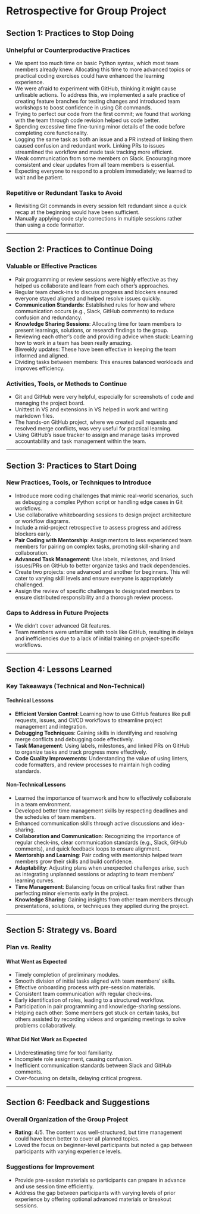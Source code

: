 <!-- this template is for inspiration, feel free to change it however you like! -->
# Retrospective for  Group Project

## Section 1: Practices to Stop Doing

### Unhelpful or Counterproductive Practices

- We spent too much time on basic Python syntax, which most team members already knew. Allocating this time to more advanced topics or practical coding exercises could have enhanced the learning experience.
- We were afraid to experiment with GitHub, thinking it might cause unfixable actions. To address this, we implemented a safe practice of creating feature branches for testing changes and introduced team workshops to boost confidence in using Git commands.
- Trying to perfect our code from the first commit; we found that working with the team through code revision helped us code better.
- Spending excessive time fine-tuning minor details of the code before completing core functionality.
- Logging the same task as both an issue and a PR instead of linking them caused confusion and redundant work. Linking PRs to issues streamlined the workflow and made task tracking more efficient.
- Weak communication from some members on Slack. Encouraging more consistent and clear updates from all team members is essential.
- Expecting everyone to respond to a problem immediately; we learned to wait and be patient.

### Repetitive or Redundant Tasks to Avoid

- Revisiting Git commands in every session felt redundant since a quick recap at the beginning would have been sufficient.
- Manually applying code style corrections in multiple sessions rather than using a code formatter.

---

## Section 2: Practices to Continue Doing

### Valuable or Effective Practices

- Pair programming or review sessions were highly effective as they helped us collaborate and learn from each other’s approaches.
- Regular team check-ins to discuss progress and blockers ensured everyone stayed aligned and helped resolve issues quickly.
- **Communication Standards**: Established rules for how and where communication occurs (e.g., Slack, GitHub comments) to reduce confusion and redundancy.
- **Knowledge Sharing Sessions**: Allocating time for team members to present learnings, solutions, or research findings to the group.
- Reviewing each other’s code and providing advice when stuck: Learning how to work in a team has been really amazing.
- Biweekly updates: These have been effective in keeping the team informed and aligned.
- Dividing tasks between members: This ensures balanced workloads and improves efficiency.

### Activities, Tools, or Methods to Continue

- Git and GitHub were very helpful, especially for screenshots of code and managing the project board.
- Unittest in VS and extensions in VS helped in work and writing markdown files.
- The hands-on GitHub project, where we created pull requests and resolved merge conflicts, was very useful for practical learning.
- Using GitHub’s issue tracker to assign and manage tasks improved accountability and task management within the team.

---

## Section 3: Practices to Start Doing

### New Practices, Tools, or Techniques to Introduce

- Introduce more coding challenges that mimic real-world scenarios, such as debugging a complex Python script or handling edge cases in Git workflows.
- Use collaborative whiteboarding sessions to design project architecture or workflow diagrams.
- Include a mid-project retrospective to assess progress and address blockers early.
- **Pair Coding with Mentorship**: Assign mentors to less experienced team members for pairing on complex tasks, promoting skill-sharing and collaboration.
- **Advanced Task Management**: Use labels, milestones, and linked issues/PRs on GitHub to better organize tasks and track dependencies.
- Create two projects: one advanced and another for beginners. This will cater to varying skill levels and ensure everyone is appropriately challenged.
- Assign the review of specific challenges to designated members to ensure distributed responsibility and a thorough review process.

### Gaps to Address in Future Projects

- We didn’t cover advanced Git features.
- Team members were unfamiliar with tools like GitHub, resulting in delays and inefficiencies due to a lack of initial training on project-specific workflows.

---

## Section 4: Lessons Learned

### Key Takeaways (Technical and Non-Technical)

#### Technical Lessons

- **Efficient Version Control**: Learning how to use GitHub features like pull requests, issues, and CI/CD workflows to streamline project management and integration.
- **Debugging Techniques**: Gaining skills in identifying and resolving merge conflicts and debugging code effectively.
- **Task Management**: Using labels, milestones, and linked PRs on GitHub to organize tasks and track progress more effectively.
- **Code Quality Improvements**: Understanding the value of using linters, code formatters, and review processes to maintain high coding standards.

#### Non-Technical Lessons

- Learned the importance of teamwork and how to effectively collaborate in a team environment.
- Developed better time management skills by respecting deadlines and the schedules of team members.
- Enhanced communication skills through active discussions and idea-sharing.
- **Collaboration and Communication**: Recognizing the importance of regular check-ins, clear communication standards (e.g., Slack, GitHub comments), and quick feedback loops to ensure alignment.
- **Mentorship and Learning**: Pair coding with mentorship helped team members grow their skills and build confidence.
- **Adaptability**: Adjusting plans when unexpected challenges arise, such as integrating unplanned sessions or adapting to team members’ learning curves.
- **Time Management**: Balancing focus on critical tasks first rather than perfecting minor elements early in the project.
- **Knowledge Sharing**: Gaining insights from other team members through presentations, solutions, or techniques they applied during the project.

---

## Section 5: Strategy vs. Board

### Plan vs. Reality

#### What Went as Expected

- Timely completion of preliminary modules.
- Smooth division of initial tasks aligned with team members’ skills.
- Effective onboarding process with pre-session materials.
- Consistent team communication with regular check-ins.
- Early identification of roles, leading to a structured workflow.
- Participation in pair programming and knowledge-sharing sessions.
- Helping each other: Some members got stuck on certain tasks, but others assisted by recording videos and organizing meetings to solve problems collaboratively.

#### What Did Not Work as Expected

- Underestimating time for tool familiarity.
- Incomplete role assignment, causing confusion.
- Inefficient communication standards between Slack and GitHub comments.
- Over-focusing on details, delaying critical progress.

---

## Section 6: Feedback and Suggestions

### Overall Organization of the Group Project

- **Rating**: 4/5. The content was well-structured, but time management could have been better to cover all planned topics.
- Loved the focus on beginner-level participants but noted a gap between participants with varying experience levels.

### Suggestions for Improvement

- Provide pre-session materials so participants can prepare in advance and use session time efficiently.
- Address the gap between participants with varying levels of prior experience by offering optional advanced materials or breakout sessions.
